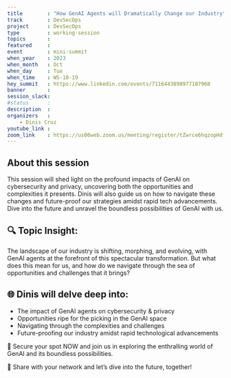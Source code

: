 ```yaml
---
title        : "How GenAI Agents will Dramatically Change our Industry"
track        : DevSecOps
project      : DevSecOps
type         : working-session
topics       :
featured     :
event        : mini-summit
when_year    : 2023
when_month   : Oct
when_day     : Tue
when_time    : WS-18-19
hey_summit   : https://www.linkedin.com/events/7116443898977107968
banner       : 
session_slack:
#status      : 
description  :
organizers   :
    - Dinis Cruz      
youtube_link : 
zoom_link    : https://us06web.zoom.us/meeting/register/tZwrce6hqzopHdfO_qPcITdxKB-_gFnYzgNA
---
```



## About this session
This session will shed light on the profound impacts of GenAI on cybersecurity and privacy, uncovering both the opportunities and complexities it presents. Dinis will also guide us on how to navigate these changes and future-proof our strategies amidst rapid tech advancements. Dive into the future and unravel the boundless possibilities of GenAI with us.

## 🔍 Topic Insight:
The landscape of our industry is shifting, morphing, and evolving, with GenAI agents at the forefront of this spectacular transformation. But what does this mean for us, and how do we navigate through the sea of opportunities and challenges that it brings?

## 🌐 Dinis will delve deep into:
- The impact of GenAI agents on cybersecurity & privacy
- Opportunities ripe for the picking in the GenAI space
- Navigating through the complexities and challenges
- Future-proofing our industry amidst rapid technological advancements

🔗 Secure your spot NOW and join us in exploring the enthralling world of GenAI and its boundless possibilities.

🔄 Share with your network and let’s dive into the future, together!
